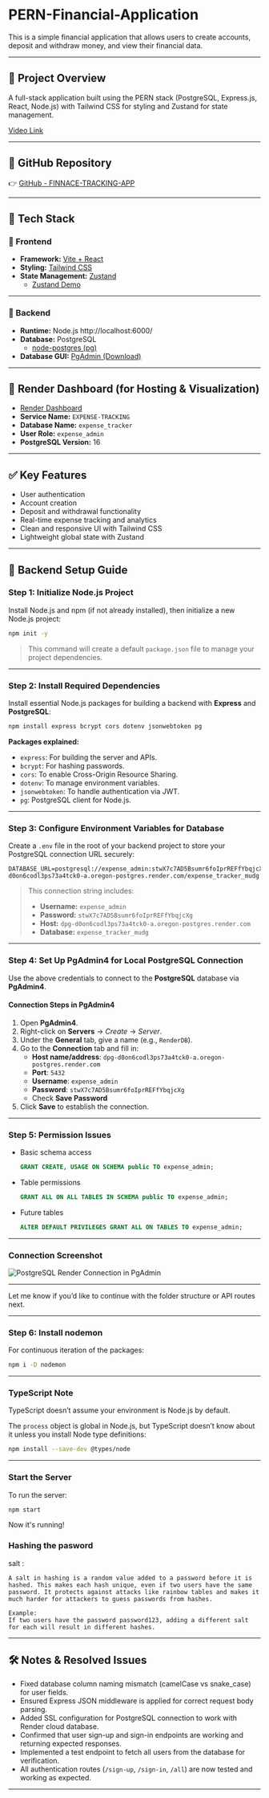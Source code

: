 # PERN-Financial-Application

This is a simple financial application that allows users to create accounts, deposit and withdraw money, and view their financial data.

---

## 🚀 Project Overview

A full-stack application built using the PERN stack (PostgreSQL, Express.js, React, Node.js) with Tailwind CSS for styling and Zustand for state management.

[Video Link](https://www.youtube.com/watch?v=SAdRcCMSjL0&t=818s)     

---

## 📁 GitHub Repository

👉 [GitHub - FINNACE-TRACKING-APP](https://github.com/BUDDHABHUSHAN23/FINNACE-TRACKING-APP)

---

## 🧩 Tech Stack

### 🔷 Frontend

- **Framework:** [Vite + React](https://vite.dev/guide/)
- **Styling:** [Tailwind CSS](https://tailwindcss.com/docs/installation/using-vite)
- **State Management:** [Zustand](https://zustand.docs.pmnd.rs/getting-started/introduction)
  - [Zustand Demo](https://zustand-demo.pmnd.rs/)

---

### 🔶 Backend

- **Runtime:** Node.js http://localhost:6000/ 
- **Database:** PostgreSQL
  - [node-postgres (pg)](https://node-postgres.com/)
- **Database GUI:** [PgAdmin (Download)](https://www.postgresql.org/ftp/pgadmin/pgadmin4/v9.3/windows/)

---

## 🧮 Render Dashboard (for Hosting & Visualization)

- [Render Dashboard](https://dashboard.render.com/login)
- **Service Name:** `EXPENSE-TRACKING`
- **Database Name:** `expense_tracker`
- **User Role:** `expense_admin`
- **PostgreSQL Version:** 16

---

## ✅ Key Features

- User authentication
- Account creation
- Deposit and withdrawal functionality
- Real-time expense tracking and analytics
- Clean and responsive UI with Tailwind CSS
- Lightweight global state with Zustand

---

## 🔶 Backend Setup Guide

### Step 1: Initialize Node.js Project

Install Node.js and npm (if not already installed), then initialize a new Node.js project:

```bash
npm init -y
```

> This command will create a default `package.json` file to manage your project dependencies.

---

### Step 2: Install Required Dependencies

Install essential Node.js packages for building a backend with **Express** and **PostgreSQL**:

```bash
npm install express bcrypt cors dotenv jsonwebtoken pg
```

**Packages explained:**

- `express`: For building the server and APIs.
- `bcrypt`: For hashing passwords.
- `cors`: To enable Cross-Origin Resource Sharing.
- `dotenv`: To manage environment variables.
- `jsonwebtoken`: To handle authentication via JWT.
- `pg`: PostgreSQL client for Node.js.

---

### Step 3: Configure Environment Variables for Database

Create a `.env` file in the root of your backend project to store your PostgreSQL connection URL securely:

```env
DATABASE_URL=postgresql://expense_admin:stwX7c7AD5Bsumr6foIprREFfYbqjcXg@dpg-d0on6codl3ps73a4tck0-a.oregon-postgres.render.com/expense_tracker_mudg
```

> This connection string includes:
>
> - **Username:** `expense_admin`
> - **Password:** `stwX7c7AD5Bsumr6foIprREFfYbqjcXg`
> - **Host:** `dpg-d0on6codl3ps73a4tck0-a.oregon-postgres.render.com`
> - **Database:** `expense_tracker_mudg`

---

### Step 4: Set Up PgAdmin4 for Local PostgreSQL Connection

Use the above credentials to connect to the **PostgreSQL** database via **PgAdmin4**.

#### Connection Steps in PgAdmin4

1. Open **PgAdmin4**.
2. Right-click on **Servers** → *Create* → *Server*.
3. Under the **General** tab, give a name (e.g., `RenderDB`).
4. Go to the **Connection** tab and fill in:
   - **Host name/address**: `dpg-d0on6codl3ps73a4tck0-a.oregon-postgres.render.com`
   - **Port**: `5432`
   - **Username**: `expense_admin`
   - **Password**: `stwX7c7AD5Bsumr6foIprREFfYbqjcXg`
   - Check **Save Password**
5. Click **Save** to establish the connection.

---

### Step 5: Permission Issues

- Basic schema access

  ```sql
  GRANT CREATE, USAGE ON SCHEMA public TO expense_admin;
  ```

- Table permissions

  ```sql
  GRANT ALL ON ALL TABLES IN SCHEMA public TO expense_admin;
  ```

- Future tables

  ```sql
  ALTER DEFAULT PRIVILEGES GRANT ALL ON TABLES TO expense_admin;
  ```

---

### Connection Screenshot

![PostgreSQL Render Connection in PgAdmin](image-1.png)

---

Let me know if you’d like to continue with the folder structure or API routes next.

---

### Step 6: Install nodemon

For continuous iteration of the packages:

```bash
npm i -D nodemon
```

---

### TypeScript Note

TypeScript doesn’t assume your environment is Node.js by default.

The `process` object is global in Node.js, but TypeScript doesn’t know about it unless you install Node type definitions:

```bash
npm install --save-dev @types/node
```

---

### Start the Server

To run the server:

```bash
npm start
```

Now it's running! 


### Hashing the pasword 

salt :

```info 
A salt in hashing is a random value added to a password before it is hashed. This makes each hash unique, even if two users have the same password. It protects against attacks like rainbow tables and makes it much harder for attackers to guess passwords from hashes.

Example:
If two users have the password password123, adding a different salt for each will result in different hashes.
```


---

## 🛠️ Notes & Resolved Issues

- Fixed database column naming mismatch (camelCase vs snake_case) for user fields.
- Ensured Express JSON middleware is applied for correct request body parsing.
- Added SSL configuration for PostgreSQL connection to work with Render cloud database.
- Confirmed that user sign-up and sign-in endpoints are working and returning expected responses.  
- Implemented a test endpoint to fetch all users from the database for verification.
- All authentication routes (`/sign-up`, `/sign-in`, `/all`) are now tested and working as expected.

---